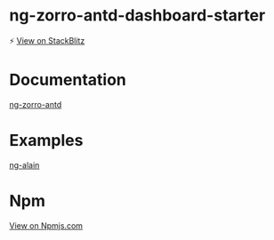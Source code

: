# ng-zorro-antd-dashboard-starter

⚡️ [View on StackBlitz](https://ng-zorro-antd-dashboard-starter.stackblitz.io/)

# Documentation
[ng-zorro-antd](https://ng.ant.design/)

# Examples
[ng-alain](https://ng-alain.github.io/ng-alain/#/passport/login)

# Npm
[View on Npmjs.com](https://www.npmjs.com/package/ng-zorro-antd)
